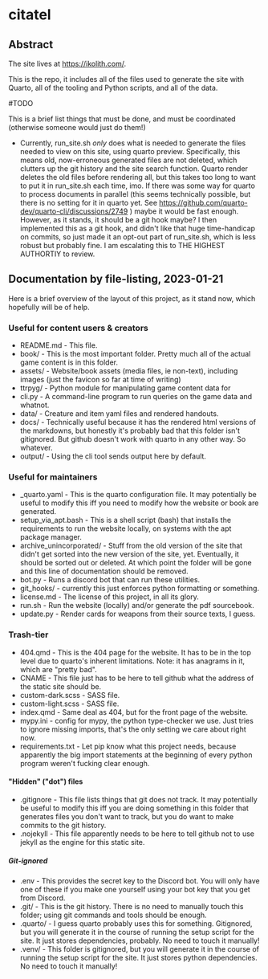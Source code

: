 # citatel

## Abstract

The site lives at https://ikolith.com/.

This is the repo, it includes all of the files used to generate the site with Quarto, all of the tooling and Python scripts, and all of the data.

#TODO

This is a brief list things that must be done, and must be coordinated (otherwise someone would just do them!)

* Currently, run_site.sh *only* does what is needed to generate the files needed to view on this site, using quarto preview. Specifically, this means old, now-erroneous generated files are not deleted, which clutters up the git history and the site search function. Quarto render deletes the old files before rendering all, but this takes too long to want to put it in run_site.sh each time, imo. If there was some way for quarto to process documents in parallel (this seems technically possible, but there is no setting for it in quarto yet. See https://github.com/quarto-dev/quarto-cli/discussions/2749 ) maybe it would be fast enough. However, as it stands, it should be a git hook maybe? I then implemented this as a git hook, and didn't like that huge time-handicap on commits, so just made it an opt-out part of run_site.sh, which is less robust but probably fine. I am escalating this to THE HIGHEST AUTHORTIY to review.

## Documentation by file-listing, 2023-01-21

Here is a brief overview of the layout of this project, as it stand now, which hopefully will be of help.

### Useful for content users & creators

* README.md - This file.
* book/ - This is the most important folder. Pretty much all of the actual game content is in this folder.
* assets/ - Website/book assets (media files, ie non-text), including images (just the favicon so far at time of writing)
* ttrpyg/ - Python module for manipulating game content data for 
* cli.py - A command-line program to run queries on the game data and whatnot.
* data/ - Creature and item yaml files and rendered handouts.
* docs/ - Technically useful because it has the rendered html versions of the markdowns, but honestly it's probably bad that this folder isn't gitignored. But github doesn't work with quarto in any other way. So whatever.
* output/ - Using the cli tool sends output here by default.

### Useful for maintainers

* _quarto.yaml - This is the quarto configuration file. It may potentially be useful to modify this iff you need to modify how the website or book are generated.
* setup_via_apt.bash - This is a shell script (bash) that installs the requirements to run the website locally, on systems with the apt package manager.
* archive_unincorporated/ - Stuff from the old version of the site that didn't get sorted into the new version of the site, yet. Eventually, it should be sorted out or deleted. At which point the folder will be gone and this line of documentation should be removed.
* bot.py - Runs a discord bot that can run these utilities.
* git_hooks/ - currently this just enforces python formatting or something.
* license.md - The license of this project, in all its glory.
* run.sh - Run the website (locally) and/or generate the pdf sourcebook.
* update.py - Render cards for weapons from their source texts, I guess.

### Trash-tier

* 404.qmd - This is the 404 page for the website. It has to be in the top level due to quarto's inherent limitations. Note: it has anagrams in it, which are "pretty bad".
* CNAME - This file just has to be here to tell github what the address of the static site should be.
* custom-dark.scss - SASS file.
* custom-light.scss - SASS file.
* index.qmd - Same deal as 404, but for the front page of the website.
* mypy.ini - config for mypy, the python type-checker we use. Just tries to ignore missing imports, that's the only setting we care about right now.
* requirements.txt - Let pip know what this project needs, because apparently the big import statements at the beginning of every python program weren't fucking clear enough.

#### "Hidden" ("dot") files
* .gitignore - This file lists things that git does not track. It may potentially be useful to modify this iff you are doing something in this folder that generates files you don't want to track, but you do want to make commits to the git history.
* .nojekyll - This file apparently needs to be here to tell github not to use jekyll as the engine for this static site.

##### Git-ignored
* .env - This provides the secret key to the Discord bot. You will only have one of these if you make one yourself using your bot key that you get from Discord.
* .git/ - This is the git history. There is no need to manually touch this folder; using git commands and tools should be enough.
* .quarto/ - I guess quarto probably uses this for something. Gitignored, but you will generate it in the course of running the setup script for the site. It just stores dependencies, probably. No need to touch it manually!
* .venv/ - This folder is gitignored, but you will generate it in the course of running the setup script for the site. It just stores python dependencies. No need to touch it manually!